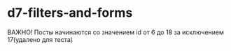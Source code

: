 # d7-filters-and-forms
ВАЖНО! Посты начинаются со значением id от 6 до 18 за исключением 17(удалено для теста)
